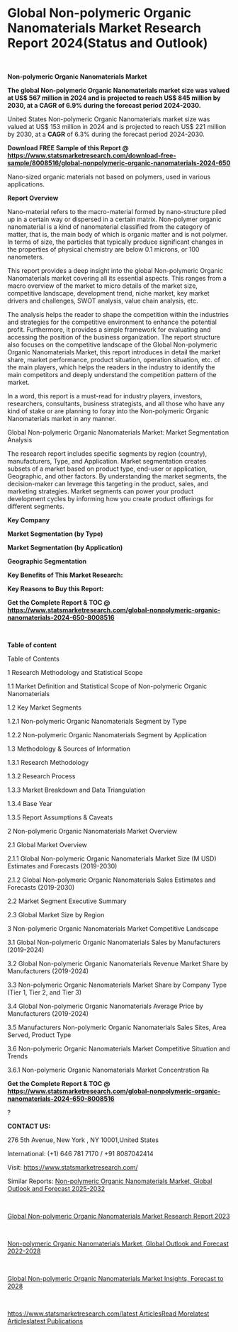 <h1>Global Non-polymeric Organic Nanomaterials Market Research Report 2024(Status and Outlook)</h1><br/><p><strong>Non-polymeric Organic Nanomaterials Market</strong></p>
 
 
 
 <p><strong>The global Non-polymeric Organic Nanomaterials market size was valued at US$ 567 million in 2024 and is projected to reach US$ 845 million by 2030, at a <strong>CAGR</strong> of 6.9% during the forecast period 2024-2030.</strong></p>
 
 
 
 <p>United States Non-polymeric Organic Nanomaterials market size was valued at US$ 153 million in 2024 and is projected to reach US$ 221 million by 2030, at a <strong>CAGR</strong> of 6.3% during the forecast period 2024-2030.</p>
 
 
 
 <p><strong>Download FREE Sample of this Report @ <a href="https://www.statsmarketresearch.com/download-free-sample/8008516/global-nonpolymeric-organic-nanomaterials-2024-650">https://www.statsmarketresearch.com/download-free-sample/8008516/global-nonpolymeric-organic-nanomaterials-2024-650</a></strong></p>
 
 
 
 <p>Nano-sized organic materials not based on polymers, used in various applications.</p>
 
 
 
 <p><strong>Report Overview</strong></p>
 
 
 
 <p>Nano-material refers to the macro-material formed by nano-structure piled up in a certain way or dispersed in a certain matrix. Non-polymer organic nanomaterial is a kind of nanomaterial classified from the category of matter, that is, the main body of which is organic matter and is not polymer. In terms of size, the particles that typically produce significant changes in the properties of physical chemistry are below 0.1 microns, or 100 nanometers.</p>
 
 
 
 <p>This report provides a deep insight into the global Non-polymeric Organic Nanomaterials market covering all its essential aspects. This ranges from a macro overview of the market to micro details of the market size, competitive landscape, development trend, niche market, key market drivers and challenges, SWOT analysis, value chain analysis, etc.</p>
 
 
 
 <p>The analysis helps the reader to shape the competition within the industries and strategies for the competitive environment to enhance the potential profit. Furthermore, it provides a simple framework for evaluating and accessing the position of the business organization. The report structure also focuses on the competitive landscape of the Global Non-polymeric Organic Nanomaterials Market, this report introduces in detail the market share, market performance, product situation, operation situation, etc. of the main players, which helps the readers in the industry to identify the main competitors and deeply understand the competition pattern of the market.</p>
 
 
 
 <p>In a word, this report is a must-read for industry players, investors, researchers, consultants, business strategists, and all those who have any kind of stake or are planning to foray into the Non-polymeric Organic Nanomaterials market in any manner.</p>
 
 
 
 <p>Global Non-polymeric Organic Nanomaterials Market: Market Segmentation Analysis</p>
 
 
 
 <p>The research report includes specific segments by region (country), manufacturers, Type, and Application. Market segmentation creates subsets of a market based on product type, end-user or application, Geographic, and other factors. By understanding the market segments, the decision-maker can leverage this targeting in the product, sales, and marketing strategies. Market segments can power your product development cycles by informing how you create product offerings for different segments.</p>
 
 
 
 <p><strong>Key Company</strong></p>
 
 
 
 <p><strong>Market Segmentation (by Type)</strong></p>
 
 
 
 <p><strong>Market Segmentation (<strong>by Application</strong>)</strong></p>
 
 
 
 <p><strong>Geographic Segmentation</strong></p>
 
 
 
 <p><strong>Key Benefits of This Market Research:</strong></p>
 
 
 
 <p><strong>Key <strong>Reasons to Buy</strong> this Report:</strong></p>
 
 
 
 <div><b>Get the Complete Report & TOC @ <a href="https://www.statsmarketresearch.com/global-nonpolymeric-organic-nanomaterials-2024-650-8008516">https://www.statsmarketresearch.com/global-nonpolymeric-organic-nanomaterials-2024-650-8008516</a></b></div>
 
 
 
 <p><br />
 
 <b>Table of content</b></p>
 
 
 
 <p>Table of Contents<br />
 
 1 Research Methodology and Statistical Scope<br />
 
 1.1 Market Definition and Statistical Scope of Non-polymeric Organic Nanomaterials<br />
 
 1.2 Key Market Segments<br />
 
 1.2.1 Non-polymeric Organic Nanomaterials Segment by Type<br />
 
 1.2.2 Non-polymeric Organic Nanomaterials Segment by Application<br />
 
 1.3 Methodology & Sources of Information<br />
 
 1.3.1 Research Methodology<br />
 
 1.3.2 Research Process<br />
 
 1.3.3 Market Breakdown and Data Triangulation<br />
 
 1.3.4 Base Year<br />
 
 1.3.5 Report Assumptions & Caveats<br />
 
 2 Non-polymeric Organic Nanomaterials Market Overview<br />
 
 2.1 Global Market Overview<br />
 
 2.1.1 Global Non-polymeric Organic Nanomaterials Market Size (M USD) Estimates and Forecasts (2019-2030)<br />
 
 2.1.2 Global Non-polymeric Organic Nanomaterials Sales Estimates and Forecasts (2019-2030)<br />
 
 2.2 Market Segment Executive Summary<br />
 
 2.3 Global Market Size by Region<br />
 
 3 Non-polymeric Organic Nanomaterials Market Competitive Landscape<br />
 
 3.1 Global Non-polymeric Organic Nanomaterials Sales by Manufacturers (2019-2024)<br />
 
 3.2 Global Non-polymeric Organic Nanomaterials Revenue Market Share by Manufacturers (2019-2024)<br />
 
 3.3 Non-polymeric Organic Nanomaterials Market Share by Company Type (Tier 1, Tier 2, and Tier 3)<br />
 
 3.4 Global Non-polymeric Organic Nanomaterials Average Price by Manufacturers (2019-2024)<br />
 
 3.5 Manufacturers Non-polymeric Organic Nanomaterials Sales Sites, Area Served, Product Type<br />
 
 3.6 Non-polymeric Organic Nanomaterials Market Competitive Situation and Trends<br />
 
 3.6.1 Non-polymeric Organic Nanomaterials Market Concentration Ra</p>
 
 
 
 <div><b>Get the Complete Report & TOC @ <a href="https://www.statsmarketresearch.com/global-nonpolymeric-organic-nanomaterials-2024-650-8008516">https://www.statsmarketresearch.com/global-nonpolymeric-organic-nanomaterials-2024-650-8008516</a></b></div>
 
 
 
 <p>? </p>
 
 
 
 <p><b>CONTACT US:</b><br />
 
 276 5th Avenue, New York , NY 10001,United States<br />
 
 International: (+1) 646 781 7170 / +91 8087042414<br />
 
 Visit: <a href="https://www.statsmarketresearch.com/">https://www.statsmarketresearch.com/</a><br />
 
 Similar Reports: <a href="https://www.statsmarketresearch.com/global-nonpolymeric-organic-nanomaterials-2024-650-8008516">Non-polymeric Organic Nanomaterials Market, Global Outlook and Forecast 2025-2032</a><br />
 
 <br />
 
 <a href="https://www.statsmarketresearch.com/global-nonpolymeric-organic-nanomaterials-2024-650-8008516">Global Non-polymeric Organic Nanomaterials Market Research Report 2023</a><br />
 
 <br />
 
 <a href="https://www.statsmarketresearch.com/global-nonpolymeric-organic-nanomaterials-2024-650-8008516">Non-polymeric Organic Nanomaterials Market, Global Outlook and Forecast 2022-2028</a><br />
 
 <br />
 
 <a href="https://www.statsmarketresearch.com/global-nonpolymeric-organic-nanomaterials-2024-650-8008516">Global Non-polymeric Organic Nanomaterials Market Insights, Forecast to 2028</a><br />
 
 <br />
 
 <a href="https://gyeongbokgung.com">https://www.statsmarketresearch.com/</a><a href="https://hallyeomaritime.com">latest Articles</a><a href="https://jingwansa.com">Read More</a><a href="https://nguoiviet.jp/">latest Articles</a><a href="https://www.intelmarketresearch.com/">latest Publications</a></p>